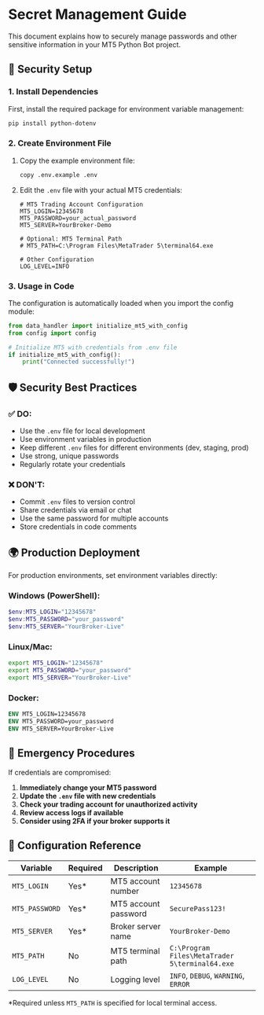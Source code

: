 # Secret Management Guide

This document explains how to securely manage passwords and other sensitive information in your MT5 Python Bot project.

## 🔐 Security Setup

### 1. Install Dependencies

First, install the required package for environment variable management:

```bash
pip install python-dotenv
```

### 2. Create Environment File

1. Copy the example environment file:
   ```bash
   copy .env.example .env
   ```

2. Edit the `.env` file with your actual MT5 credentials:
   ```env
   # MT5 Trading Account Configuration
   MT5_LOGIN=12345678
   MT5_PASSWORD=your_actual_password
   MT5_SERVER=YourBroker-Demo
   
   # Optional: MT5 Terminal Path
   # MT5_PATH=C:\Program Files\MetaTrader 5\terminal64.exe
   
   # Other Configuration
   LOG_LEVEL=INFO
   ```

### 3. Usage in Code

The configuration is automatically loaded when you import the config module:

```python
from data_handler import initialize_mt5_with_config
from config import config

# Initialize MT5 with credentials from .env file
if initialize_mt5_with_config():
    print("Connected successfully!")
```

## 🛡️ Security Best Practices

### ✅ DO:
- Use the `.env` file for local development
- Use environment variables in production
- Keep different `.env` files for different environments (dev, staging, prod)
- Use strong, unique passwords
- Regularly rotate your credentials

### ❌ DON'T:
- Commit `.env` files to version control
- Share credentials via email or chat
- Use the same password for multiple accounts
- Store credentials in code comments

## 🌍 Production Deployment

For production environments, set environment variables directly:

### Windows (PowerShell):
```powershell
$env:MT5_LOGIN="12345678"
$env:MT5_PASSWORD="your_password"
$env:MT5_SERVER="YourBroker-Live"
```

### Linux/Mac:
```bash
export MT5_LOGIN="12345678"
export MT5_PASSWORD="your_password"
export MT5_SERVER="YourBroker-Live"
```

### Docker:
```dockerfile
ENV MT5_LOGIN=12345678
ENV MT5_PASSWORD=your_password
ENV MT5_SERVER=YourBroker-Live
```

## 🚨 Emergency Procedures

If credentials are compromised:

1. **Immediately change your MT5 password**
2. **Update the `.env` file with new credentials**
3. **Check your trading account for unauthorized activity**
4. **Review access logs if available**
5. **Consider using 2FA if your broker supports it**

## 📝 Configuration Reference

| Variable | Required | Description | Example |
|----------|----------|-------------|---------|
| `MT5_LOGIN` | Yes* | MT5 account number | `12345678` |
| `MT5_PASSWORD` | Yes* | MT5 account password | `SecurePass123!` |
| `MT5_SERVER` | Yes* | Broker server name | `YourBroker-Demo` |
| `MT5_PATH` | No | MT5 terminal path | `C:\Program Files\MetaTrader 5\terminal64.exe` |
| `LOG_LEVEL` | No | Logging level | `INFO`, `DEBUG`, `WARNING`, `ERROR` |

*Required unless `MT5_PATH` is specified for local terminal access.
